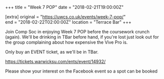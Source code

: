 +++
title = "Week 7 POP"
date = "2018-02-21T19:00:00Z"

[extra]
original = "https://uwcs.co.uk/events/week-7-pop/"    
end = "2018-02-22T02:00:00Z"
location = "Terrace Bar"
+++

Join Comp Soc in enjoying Week 7 POP before the coursework crunch (again). We'll be drinking in TBar before hand, if you're lost just look out for the group complaining about how expensive the Vive Pro is.

  

Only buy an EVENT ticket, as we'll be in TBar.

<https://tickets.warwicksu.com/ents/event/14932/>  

Please show your interest on the Facebook event so a spot can be booked

